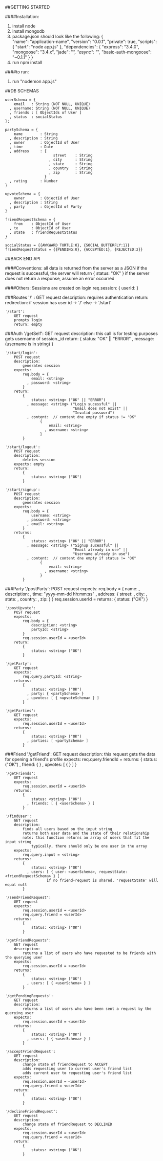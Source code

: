 
##GETTING STARTED

####Installation:
1. install node 
2. install mongodb
3. package.json should look like the following:
        {    
          "name": "application-name",
          "version": "0.0.1",
          "private": true,
          "scripts": {
            "start": "node app.js"
          },
          "dependencies": {
            "express": "3.4.0",
            "mongoose": "3.4.x",
            "jade": "*",
            "async": "*",
            "basic-auth-mongoose": "~0.1.1"
          }
        }
4. run npm install

####to run:
1. run "nodemon app.js"


##DB SCHEMAS

    userSchema = {
        email   : String (NOT NULL, UNIQUE) 
      , username: String (NOT NULL, UNIQUE)
      , friends : [ ObjectIds of User ]
      , status  : socialStatus 
    };

    partySchema = {
        name        : String
      , description : String
      , owner       : ObjectId of User
      , time        : Date
      , address     : {
                          street    : String
                        , city      : String
                        , state     : String
                        , country   : String
                        , zip       : String
                      }
      , rating      : Number
    }

    upvoteSchema = {
        owner       : ObjectId of User
      , description : String
      , party       : ObjectId of Party
    }

    friendRequestSchema = {
        from    : ObjectId of User
      , to      : ObjectId of User
      , state   : friendRequestStatus
    }

    socialStatus = {{AWKWARD_TURTLE:0}, {SOCIAL_BUTTERFLY:1}}
    friendRequestStatus = {{PENDING:0}, {ACCEPTED:1}, {REJECTED:2}}

##BACK END API

####Conventions:
all data is returned from the server as a JSON
if the request is successful, the server will return { status: "OK" }
if the server does not return a response, assume an error occurred

####Others:
Sessions are created on login
req.session:
{
    userId: <ObjectId from MongoDb>
}

###Routes
    '/' :
        GET request
        description:
            requires authentication
        return:
            redirection:
                if session has user id -> '/'
                else -> '/start'

    '/start':
        GET request
        prompts login
        return: empty

###Auth
    '/getSelf':
        GET request
        description:
            this call is for testing purposes
            gets username of session._id
        return: 
            { 
                status: <string> "OK" || "ERROR"
              , message: <string> (username is in string) 
            }

    '/start/login':
        POST request
        description:
            generates session
        expects:
            req.body = {
                email: <string>
              , password: <string>
            }
        return: 
            {
                status: <string> ("OK" || "ERROR")
              , message: <string> ("Login sucessful" ||
                                   "Email does not exist" ||
                                   "Invalid password")
              , content:  // content dne empty if status != "OK"
                    {
                        email: <string>
                      , username: <string>
                    }
            }

    '/start/logout':
        POST request
        description:
            deletes session
        expects: empty
        return: 
            {
                status: <string> ("OK")
            }

    '/start/signup':
        POST request
        description:
            generates session
        expects:
            req.body = {
                username: <string>
              , password: <string>
              , email: <string>
            }
        returns:
            {
                status: <string> ("OK" || "ERROR")
              , message: <string> ("Signup sucessful" ||
                                   "Email already in use" ||
                                   "Username already in use")
              , content:  // content dne empty if status != "OK"
                    {
                        email: <string>
                      , username: <string>
                    }
            }
        
###Party
    '/postParty':
        POST request 
        expects:
            req.body = {
                name: <string>
              , description: <string>
              , time: "yyyy-mm-dd hh:mm:ss"
              , address: {
                    street: <string>
                  , city: <string>
                  , state: <string>
                  , country: <string>
                  , zip: <string>
                }
            }
            req.session.userId = <userId>
        returns: 
            { 
                status: <string> ("OK") 
            } 

    '/postUpvote':
        POST request
        expects:
            req.body = {
                description: <string>
                partyId: <string>
            }
            req.session.userId = <userId>
        return:
            { 
                status: <string> ("OK") 
            }

    '/getParty':
        GET request
        expects:
            req.query.partyId: <string>
        returns: 
            {
                status: <string> ("OK")
              , party: { <partySchema> }
              , upvotes: [ { <upvoteSchema> } ]
            }

    '/getParties':
        GET request
        expects:
            req.session.userId = <userId>
        returns:
            {
                status: <string> ("OK")
              , parties: [ <partySchema> ]
            }

###Friend
    '/getFriend':
        GET request
        description:
            this request gets the data for opening a friend's profile
        expects:
            req.query.friendId = <userId>
        returns:
            {
                status: <string> ("OK")
              , friend: { <userSchema> }
              , upvotes: [ { <upvoteSchema> } ]
            }

    '/getFriends':
        GET request
        expects:
            req.session.userId = <userId>
        returns:
            {
                status: <string> ("OK")
              , friends: [ { <userSchema> } ]
            }

    '/findUser':
        GET request
        description:
            finds all users based on the input string
            returns both user data and the state of their relationship
            note: this function returns an array of users that fit the input string
                typically, there should only be one user in the array
        expects:
            req.query.input = <string>
        returns:
            {
                status: <string> ("OK")
              , users: [ { user: <userSchema>, requestState: <friendRequestSchema> } ]
                       if no friend-request is shared, 'requestState' will equal null
            }

    '/sendFriendRequest':
        GET request
        expects:
            req.session.userId = <userId>
            req.query.friend = <userId>
        returns: 
            {
                status: <string> ("OK")
            }

    '/getFriendRequests':
        GET request
        description:
            returns a list of users who have requested to be friends with the querying user
        expects:
            req.session.userId = <userId>
        returns: 
            {
                status: <string> ("OK")
              , users: [ { <userSchema> } ]
            }

    '/getPendingRequests': 
        GET request
        description:
            returns a list of users who have been sent a request by the querying user
        expects:
            req.session.userId = <userId>
        returns: 
            {
                status: <string> ("OK")
              , users: [ { <userSchema> } ]
            }

    '/acceptFriendRequest':
        GET request
        description:
            change state of friendRequest to ACCEPT
            adds requesting user to current user's friend list
            adds current user to requesting user's friend list
        expects:
            req.session.userId = <userId>
            req.query.friend = <userId>
        return: 
            {
                status: <string> ("OK")
            }

    '/declineFriendRequest':
        GET request
        description:
            change state of friendRequest to DECLINED
        expects:
            req.session.userId = <userId>
            req.query.friend = <userId>
        return:
            {
                status: <string> ("OK")
            }

